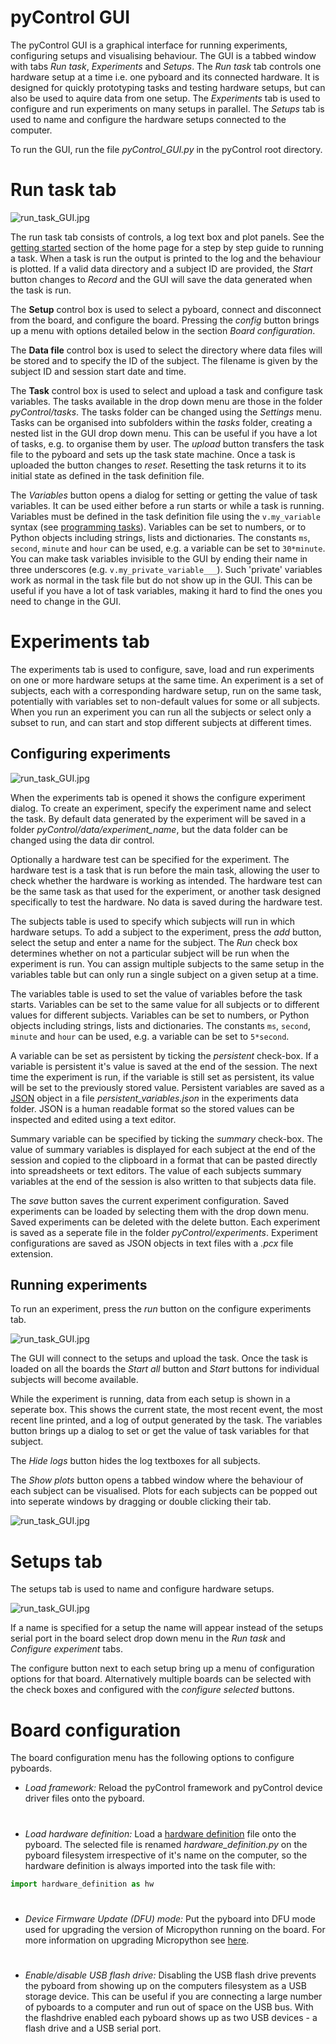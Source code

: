 # pyControl GUI

The pyControl GUI is a graphical interface for running experiments, configuring setups and visualising behaviour.   The GUI is a tabbed window with tabs *Run task*, *Experiments* and *Setups*.  The *Run task* tab controls one hardware setup at a time i.e. one pyboard and its connected hardware.  It is designed for quickly prototyping tasks and testing hardware setups, but can also be used to aquire data from one setup.  The *Experiments* tab is used to configure and run experiments on many setups in parallel.  The *Setups* tab is used to name and configure the hardware setups connected to the computer.

To run the GUI, run the file *pyControl_GUI.py* in the pyControl root directory.

# Run task tab

![run_task_GUI.jpg](../media/GUI/run_task_tab.png)

The run task tab consists of controls, a log text box and plot panels.  See the [getting started](../index.md#getting-started) section of the home page for a step by step guide to running a task.  When a task is run the output is printed to the log and the behaviour is plotted.  If a valid data directory and a subject ID are provided, the *Start* button changes to *Record* and the GUI will save the data generated when the task is run.

The **Setup** control box is used to select a pyboard, connect and disconnect from the board, and configure the board.  Pressing the *config* button brings up a menu with options detailed below in the section *Board configuration*.

The **Data file** control box is used to select the directory where data files will be stored and to specify the ID of the subject.  The filename is given by the subject ID and session start date and time.

The **Task** control box is used to select and upload a task and configure task variables.  The tasks available in the drop down menu are those in the folder *pyControl/tasks*.  The tasks folder can be changed using the *Settings* menu.  Tasks can be organised into subfolders within the *tasks* folder, creating a nested list in the GUI drop down menu.  This can be useful if you have a lot of tasks, e.g. to organise them by user.  The *upload* button transfers the task file to the pyboard and sets up the task state machine.  Once a task is uploaded the button changes to *reset*.  Resetting the task returns it to its initial state as defined in the task definition file.  

The *Variables* button opens a dialog for setting or getting the value of task variables.  It can be used either before a run starts or while a task is running.  Variables must be defined in the task definition file using the `v.my_variable` syntax (see [programming tasks](programming-tasks.md#variables)).  Variables can be set to numbers, or to Python objects including strings, lists and dictionaries.  The constants `ms`, `second`, `minute` and `hour` can be used, e.g. a variable can be set to `30*minute`.  You can make task variables invisible to the GUI by ending their name in three underscores (e.g. `v.my_private_variable___`).  Such 'private' variables work as normal in the task file but do not show up in the GUI.  This can be useful if you have a lot of task variables, making it hard to find the ones you need to change in the GUI.

# Experiments tab

The experiments tab is used to configure, save, load and run experiments on one or more hardware setups at the same time.  An experiment is a set of subjects, each with a corresponding hardware setup, run on the same task, potentially with variables set to non-default values for some or all subjects.  When you run an experiment you can run all the subjects or select
only a subset to run, and can start and stop different subjects at different times.

## Configuring experiments

![run_task_GUI.jpg](../media/GUI/configure_experiment_tab.png)

When the experiments tab is opened it shows the configure experiment dialog.  To create an experiment, specify the experiment name and select the task.  By default data generated by the experiment will be saved in a folder *pyControl/data/experiment_name*, but the data folder can be changed using the data dir control.

Optionally a hardware test can be specified for the experiment.  The hardware test is a task that is run before the main task, allowing the user to check whether the hardware is working as intended.  The hardware test can be the same task as that used for the experiment, or another task designed specifically to test the hardware.  No data is saved during the hardware test.

The subjects table is used to specify which subjects will run in which hardware setups.  To add a subject to the experiment, press the *add* button, select the setup and enter a name for the subject.  The *Run* check box determines whether on not a particular subject will be run when the experiment is run.  You can assign multiple subjects to the same setup in the variables table but can only run a single subject on a given setup at a time.

The variables table is used to set the value of variables before the task starts.  Variables can be set to the same value for all subjects or to different values for different subjects. Variables can be set to numbers, or Python objects including strings, lists and dictionaries.  The constants  `ms`, `second`, `minute` and `hour` can be used, e.g. a variable can be set to `5*second`.  

A variable can be set as persistent by ticking the *persistent* check-box. If a variable is persistent it's value is saved at the end of the session. The next time the experiment is run, if the variable is still set as persistent, its value will be set to the previously stored value.  Persistent variables are saved as a [JSON](https://www.json.org/) object in a file *persistent_variables.json* in the experiments data folder. JSON is a human readable format so the stored values can be inspected and edited using a text editor.

Summary variable can be specified by ticking the *summary* check-box. The value of summary variables is displayed for each subject at the end of the session and copied to the clipboard in a format that can be pasted directly into spreadsheets or text editors. The value of each subjects summary variables at the end of the session is also written to that subjects data file.

The *save* button saves the current experiment configuration.  Saved experiments can be loaded by selecting them with the drop down menu. Saved experiments can be deleted with the delete button.  Each experiment is saved as a seperate file in the folder *pyControl/experiments*.  Experiment configurations are saved as  JSON objects in text files with a *.pcx* file extension.

## Running experiments

To run an experiment, press the *run* button on the configure experiments tab.

![run_task_GUI.jpg](../media/GUI/run_experiment_tab.png)

The GUI will connect to the setups and upload the task. Once the task is loaded on all the boards the *Start all* button and *Start* buttons for individual subjects will become available.

While the experiment is running, data from each setup is shown in a seperate box.  This shows the current state, the most recent event, the most recent line printed, and a log of output generated by the task. The variables button brings up a dialog to set or get the value of task variables for that subject.

The *Hide logs* button hides the log textboxes for all subjects.

The *Show plots* button opens a tabbed window where the behaviour of each subject can be visualised.  Plots for each subjects can be popped out into seperate windows by dragging or double clicking their tab.

![run_task_GUI.jpg](../media/GUI/experiment_plots.png)

# Setups tab

The setups tab is used to name and configure hardware setups.

![run_task_GUI.jpg](../media/GUI/setups_tab.png)

If a name is specified for a setup the name will appear instead of the setups serial port in the board select drop down menu in the *Run task* and *Configure experiment* tabs.

The configure button next to each setup bring up a menu of configuration options for that board.  Alternatively multiple boards can be selected with the check boxes and configured with the *configure selected* buttons.

# Board configuration

The board configuration menu has the following options to configure pyboards.

- *Load framework:* Reload the pyControl framework and pyControl device driver files onto the pyboard.
#  
- *Load hardware definition:* Load a [hardware definition](hardware.md#hardware-definition) file onto the pyboard.  The selected file is renamed *hardware_definition.py* on the pyboard filesystem irrespective of it's name on the computer, so the hardware definition is always imported into the task file with:

```python
import hardware_definition as hw
```
#  
- *Device Firmware Update (DFU) mode:* Put the pyboard into DFU mode used for upgrading the version of Micropython running on the board.  For more information on upgrading Micropython see [here](http://micropython.org/download).
#  
- *Enable/disable USB flash drive:*  Disabling the USB flash drive prevents the pyboard from showing up on the computers filesystem as a USB storage device. This can be useful if you are connecting a large number of pyboards to a computer and run out of space on the USB bus. With the flashdrive enabled each pyboard shows up as two USB devices - a flash drive and a USB serial port.